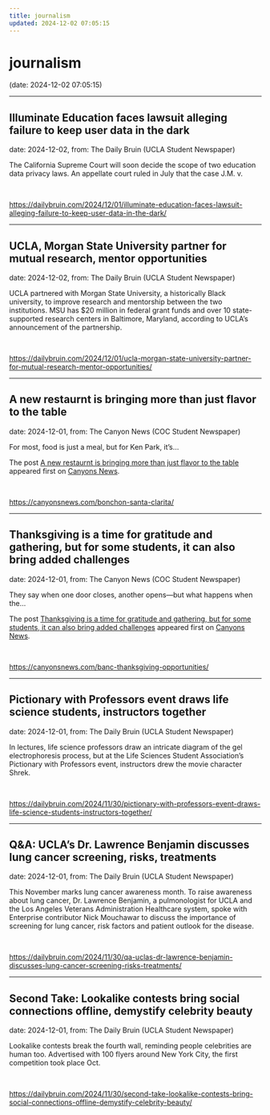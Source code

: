 ```yaml
---
title: journalism
updated: 2024-12-02 07:05:15
---
```


# journalism

(date: 2024-12-02 07:05:15)

---

## Illuminate Education faces lawsuit alleging failure to keep user data in the dark

date: 2024-12-02, from: The Daily Bruin (UCLA Student Newspaper)

The California Supreme Court will soon decide the scope of two education data privacy laws.
An appellate court ruled in July that the case J.M. v. 

<br> 

<https://dailybruin.com/2024/12/01/illuminate-education-faces-lawsuit-alleging-failure-to-keep-user-data-in-the-dark/>

---

## UCLA, Morgan State University partner for mutual research, mentor opportunities

date: 2024-12-02, from: The Daily Bruin (UCLA Student Newspaper)

UCLA partnered with Morgan State University, a historically Black university, to improve research and mentorship between the two institutions. 
MSU has $20 million in federal grant funds and over 10 state-supported research centers in Baltimore, Maryland, according to UCLA&#8217;s announcement of the partnership. 

<br> 

<https://dailybruin.com/2024/12/01/ucla-morgan-state-university-partner-for-mutual-research-mentor-opportunities/>

---

## A new restaurnt is bringing more than just flavor to the table

date: 2024-12-01, from: The Canyon News (COC Student Newspaper)

<p>For most, food is just a meal, but for Ken Park, it&#8217;s&#8230;</p>
<p>The post <a href="https://canyonsnews.com/bonchon-santa-clarita/">A new restaurnt is bringing more than just flavor to the table</a> appeared first on <a href="https://canyonsnews.com">Canyons News</a>.</p>
 

<br> 

<https://canyonsnews.com/bonchon-santa-clarita/>

---

## Thanksgiving is a time for gratitude and gathering, but for some students, it can also bring added challenges

date: 2024-12-01, from: The Canyon News (COC Student Newspaper)

<p>They say when one door closes, another opens—but what happens when the&#8230;</p>
<p>The post <a href="https://canyonsnews.com/banc-thanksgiving-opportunities/">Thanksgiving is a time for gratitude and gathering, but for some students, it can also bring added challenges</a> appeared first on <a href="https://canyonsnews.com">Canyons News</a>.</p>
 

<br> 

<https://canyonsnews.com/banc-thanksgiving-opportunities/>

---

## Pictionary with Professors event draws life science students, instructors together

date: 2024-12-01, from: The Daily Bruin (UCLA Student Newspaper)

In lectures, life science professors draw an intricate diagram of the gel electrophoresis process, but at the Life Sciences Student Association&#8217;s Pictionary with Professors event, instructors drew the movie character Shrek. 

<br> 

<https://dailybruin.com/2024/11/30/pictionary-with-professors-event-draws-life-science-students-instructors-together/>

---

## Q&A: UCLA’s Dr. Lawrence Benjamin discusses lung cancer screening, risks, treatments

date: 2024-12-01, from: The Daily Bruin (UCLA Student Newspaper)

This November marks lung cancer awareness month.
To raise awareness about lung cancer, Dr. Lawrence Benjamin, a pulmonologist for UCLA and the Los Angeles Veterans Administration Healthcare system, spoke with Enterprise contributor Nick Mouchawar to discuss the importance of screening for lung cancer, risk factors and patient outlook for the disease. 

<br> 

<https://dailybruin.com/2024/11/30/qa-uclas-dr-lawrence-benjamin-discusses-lung-cancer-screening-risks-treatments/>

---

## Second Take: Lookalike contests bring social connections offline, demystify celebrity beauty

date: 2024-12-01, from: The Daily Bruin (UCLA Student Newspaper)

Lookalike contests break the fourth wall, reminding people celebrities are human too.
Advertised with 100 flyers around New York City, the first competition took place Oct. 

<br> 

<https://dailybruin.com/2024/11/30/second-take-lookalike-contests-bring-social-connections-offline-demystify-celebrity-beauty/>

